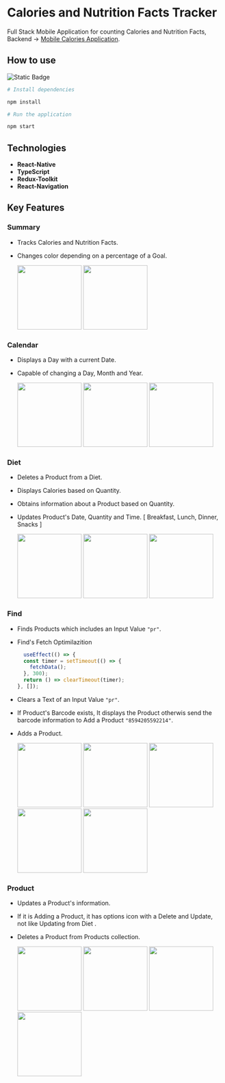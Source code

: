 # Calories and Nutrition Facts Tracker 

Full Stack Mobile Application for counting Calories and Nutrition Facts, Backend -> [Mobile Calories Application](https://github.com/Svobyyy/mobileBackEnd).

## How to use 

![Static Badge](https://img.shields.io/badge/npm-red)

```bash 
# Install dependencies

npm install
```

```bash
# Run the application

npm start
```


## Technologies

- **React-Native** 
- **TypeScript** 
- **Redux-Toolkit** 
- **React-Navigation** 



## Key Features

### Summary

* Tracks Calories and Nutrition Facts.
* Changes color depending on a percentage of a Goal.

  <img src="https://github.com/Svobyyy/CaloriesCounter/assets/56925305/9d0854d4-eb1f-451a-b8dc-4405da9f87b7" width="150">
  <img src="https://github.com/Svobyyy/CaloriesCounter/assets/56925305/5925e3da-3507-449a-a0bd-0b847012cd08" width="150">

### Calendar

* Displays a Day with a current Date.
* Capable of changing a Day, Month and Year.


  <img src="https://github.com/Svobyyy/CaloriesCounter/assets/56925305/7a16ab7f-e5b4-4bb7-820b-b0352e3ee81b" width="150">
  <img src="https://github.com/Svobyyy/CaloriesCounter/assets/56925305/665fd276-cd0e-4b42-a44d-aecc686f9609" width="150">
  <img src="https://github.com/Svobyyy/CaloriesCounter/assets/56925305/07db8ad8-230a-4113-959a-00c413512081" width="150">



### Diet

* Deletes a Product from a Diet.
* Displays Calories based on Quantity.
* Obtains information about a Product based on Quantity.
* Updates Product's Date, Quantity and Time. [ Breakfast, Lunch, Dinner, Snacks ]

  <img src="https://github.com/Svobyyy/CaloriesCounter/assets/56925305/3a31cab2-5a6b-4807-a06c-de90b9d342ec" width="150">
  <img src="https://github.com/Svobyyy/CaloriesCounter/assets/56925305/552a6fab-9334-4f24-964b-097200562e36" width="150">
  <img src="https://github.com/Svobyyy/CaloriesCounter/assets/56925305/6b678c9b-e458-4226-9c10-f0b400d0d17c" width="150">

### Find

* Finds Products which includes an Input Value `"pr"`.
* Find's Fetch Optimilazition
  ```javascript
    useEffect(() => {
    const timer = setTimeout(() => {
      fetchData();
    }, 300);
    return () => clearTimeout(timer);
  }, []);
  ```
* Clears a Text of an Input Value `"pr"`.
* If Product's Barcode exists, It displays the Product otherwis send the barcode information to Add a Product `"8594205592214"`.
* Adds a Product.

  <img src="https://github.com/Svobyyy/CaloriesCounter/assets/56925305/81f18f33-aa88-416a-bbaa-7144179e43db" width="150">
  <img src="https://github.com/Svobyyy/CaloriesCounter/assets/56925305/bfdd3419-ea65-4cfe-92dd-0399dbeb3263" width="150">
  <img src="https://github.com/Svobyyy/CaloriesCounter/assets/56925305/6d9c4338-02ee-493f-9ee3-3f231565c986" width="150">
  <img src="https://github.com/Svobyyy/CaloriesCounter/assets/56925305/3bc21ded-f8b4-4b9b-8110-872e0b861dee" width="150">
  <img src="https://github.com/Svobyyy/CaloriesCounter/assets/56925305/df29ae61-24d7-4e55-a034-8a52ad8ac82b" width="150">


### Product

* Updates a Product's information.
* If it is Adding a Product, it has options icon with a Delete and Update, not like Updating from Diet .
* Deletes a Product from Products collection.

  <img src="https://github.com/Svobyyy/CaloriesCounter/assets/56925305/cc30c682-0379-4147-90ed-854c0d8b732c" width="150">
  <img src="https://github.com/Svobyyy/CaloriesCounter/assets/56925305/e74ee2cc-a0ab-45fb-8f66-ed24e4479a4d" width="150">
  <img src="https://github.com/Svobyyy/CaloriesCounter/assets/56925305/71ab9d60-aa58-4d93-81bd-701c1fa24729" width="150">
  <img src="https://github.com/Svobyyy/CaloriesCounter/assets/56925305/4ce9b292-a186-43ab-baca-0e81fe8f845c" width="150">


